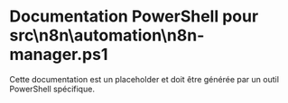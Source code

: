 # Documentation PowerShell pour src\n8n\automation\n8n-manager.ps1

Cette documentation est un placeholder et doit être générée par un outil PowerShell spécifique.
